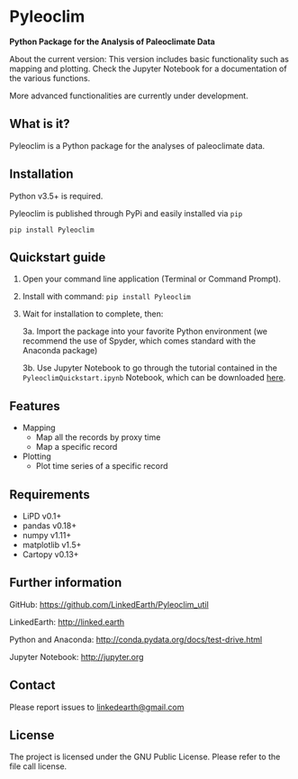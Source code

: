 # Pyleoclim
**Python Package for the Analysis of Paleoclimate Data**

About the current version: This version includes basic functionality such as mapping and plotting. Check the Jupyter Notebook for a documentation of the various functions.

More advanced functionalities are currently under development.

## What is it?

Pyleoclim is a Python package for the analyses of paleoclimate data.

## Installation

Python v3.5+ is required.

Pyleoclim is published through PyPi and easily installed via `pip`
```
pip install Pyleoclim
```

## Quickstart guide

1. Open your command line application (Terminal or Command Prompt).

2. Install with command: `pip install Pyleoclim`

3. Wait for installation to complete, then:

    3a. Import the package into your favorite Python environment (we recommend the use of Spyder, which comes standard with the Anaconda package)

    3b. Use Jupyter Notebook to go through the tutorial contained in the `PyleoclimQuickstart.ipynb` Notebook, which can be downloaded [here](https://github.com/LinkedEarth/Pyleoclim_util).

## Features

- Mapping
    - Map all the records by proxy time
    - Map a specific record
- Plotting
    - Plot time series of a specific record

## Requirements

- LiPD v0.1+
- pandas v0.18+
- numpy v1.11+
- matplotlib v1.5+
- Cartopy v0.13+

## Further information

GitHub: https://github.com/LinkedEarth/Pyleoclim_util

LinkedEarth: http://linked.earth

Python and Anaconda: http://conda.pydata.org/docs/test-drive.html

Jupyter Notebook: http://jupyter.org

## Contact

Please report issues to <linkedearth@gmail.com>

## License

The project is licensed under the GNU Public License. Please refer to the file call license.
